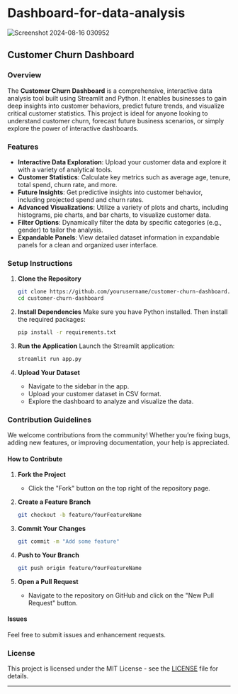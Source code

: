 # Dashboard-for-data-analysis
![Screenshot 2024-08-16 030952](https://github.com/user-attachments/assets/0de27932-8278-4851-981b-236331f68495)


## Customer Churn Dashboard

### Overview
The **Customer Churn Dashboard** is a comprehensive, interactive data analysis tool built using Streamlit and Python. It enables businesses to gain deep insights into customer behaviors, predict future trends, and visualize critical customer statistics. This project is ideal for anyone looking to understand customer churn, forecast future business scenarios, or simply explore the power of interactive dashboards.

### Features
- **Interactive Data Exploration**: Upload your customer data and explore it with a variety of analytical tools.
- **Customer Statistics**: Calculate key metrics such as average age, tenure, total spend, churn rate, and more.
- **Future Insights**: Get predictive insights into customer behavior, including projected spend and churn rates.
- **Advanced Visualizations**: Utilize a variety of plots and charts, including histograms, pie charts, and bar charts, to visualize customer data.
- **Filter Options**: Dynamically filter the data by specific categories (e.g., gender) to tailor the analysis.
- **Expandable Panels**: View detailed dataset information in expandable panels for a clean and organized user interface.

### Setup Instructions

1. **Clone the Repository**
   ```bash
   git clone https://github.com/yourusername/customer-churn-dashboard.git
   cd customer-churn-dashboard
   ```

2. **Install Dependencies**
   Make sure you have Python installed. Then install the required packages:
   ```bash
   pip install -r requirements.txt
   ```

3. **Run the Application**
   Launch the Streamlit application:
   ```bash
   streamlit run app.py
   ```

4. **Upload Your Dataset**
   - Navigate to the sidebar in the app.
   - Upload your customer dataset in CSV format.
   - Explore the dashboard to analyze and visualize the data.

### Contribution Guidelines

We welcome contributions from the community! Whether you’re fixing bugs, adding new features, or improving documentation, your help is appreciated.

#### How to Contribute

1. **Fork the Project**
   - Click the "Fork" button on the top right of the repository page.

2. **Create a Feature Branch**
   ```bash
   git checkout -b feature/YourFeatureName
   ```

3. **Commit Your Changes**
   ```bash
   git commit -m "Add some feature"
   ```

4. **Push to Your Branch**
   ```bash
   git push origin feature/YourFeatureName
   ```

5. **Open a Pull Request**
   - Navigate to the repository on GitHub and click on the "New Pull Request" button.

#### Issues
Feel free to submit issues and enhancement requests.

### License

This project is licensed under the MIT License - see the [LICENSE](LICENSE) file for details.

---

